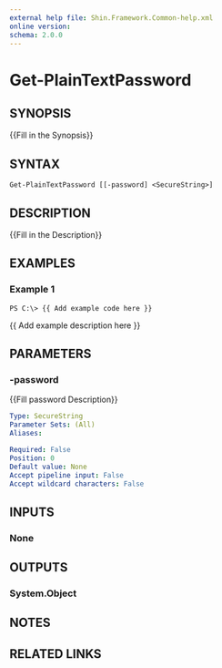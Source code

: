 ```yaml
---
external help file: Shin.Framework.Common-help.xml
online version: 
schema: 2.0.0
---
```


# Get-PlainTextPassword

## SYNOPSIS
{{Fill in the Synopsis}}

## SYNTAX

```
Get-PlainTextPassword [[-password] <SecureString>]
```

## DESCRIPTION
{{Fill in the Description}}

## EXAMPLES

### Example 1
```
PS C:\> {{ Add example code here }}
```

{{ Add example description here }}

## PARAMETERS

### -password
{{Fill password Description}}

```yaml
Type: SecureString
Parameter Sets: (All)
Aliases: 

Required: False
Position: 0
Default value: None
Accept pipeline input: False
Accept wildcard characters: False
```

## INPUTS

### None


## OUTPUTS

### System.Object

## NOTES

## RELATED LINKS

